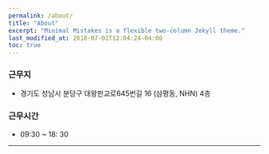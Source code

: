 ```yaml
---
permalink: /about/
title: "About"
excerpt: "Minimal Mistakes is a flexible two-column Jekyll theme."
last_modified_at: 2018-07-01T12:04:24-04:00
toc: true
---
```


### 근무지
* 경기도 성남시 분당구 대왕판교로645번길 16 (삼평동, NHN)	4층
### 근무시간
* 09:30 ~ 18: 30
---

